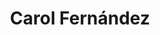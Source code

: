 ---
layout: autor
title: Carol Fernández
posicion: 
generosAutor: Fantasía
selloAutor:
paisAutor:
selloAutor:
librosAutor: {a,b,c}
imagenAutor:
---